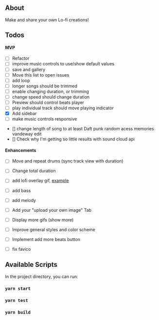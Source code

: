 ## About

Make and share your own Lo-fi creations!

## Todos

#### MVP
- [ ] Refactor
- [ ] improve music controls to use/show default values
- [ ] save and gallery
- [ ] Move this list to open issues
- [ ] add loop
- [ ] longer songs should be trimmed
- [ ] enable changing duration, or trimming
- [ ] change speed should change duration
- [ ] Preview should control beats player
- [ ] play individual track should move playing indicator
- [x] Add sidebar
- [ ] make music controls responsive
- [] change length of song to at least Daft punk random acess memories vandeway edit
- [] Check why I'm getting so little results with sound cloud api


#### Enhancements
- [ ] Move and repeat drums (sync track view with duration)
- [ ] Change total duration
- [ ] add lofi overlay gif,
      [example](https://codepen.io/tr13ze/pen/tjzcK?__cf_chl_jschl_tk__=86ff40b0c54a506ceba8e5c4f286e088b66bfd6c-1594586904-0-AdNhqagNi_hkePENYfL2HxCt-ZaQVl6TNNMGZLa2ABpAFfbBB0jOCbbz012Xp1wjoRE-NdH4O3Bh2MeOhckFUwJ9ilZevtpk6kEdmc3QrghFm0ZGkO2vIphcA9tQ2nXfwyQqNoEbatYsl0qXKlWy4EPpI9EsbGomcGaVls-v2-SongcQVdSZ45jkqDVX0DwbTH7IXa_icgVkf9inRt7LWNXfgLSJqMHw4mz_ENaGBJtOwqsJsqjmrRyWkc_rE-6rhAj4wjtCjUSRknoUC-rUbLhf0O5O7mHcVy5_NWDJ1BJPlyGrcGWgQz6abEHCaNs4m6vJKRalZ4WMIHmwFLeJBP8NalL3V6Ylg4gDYIRAMvjL)
- [ ] add bass
- [ ] add melody
- [ ] Add your "upload your own image" Tab
- [ ] Display more gifs (show more)
- [ ] Improve general styles and color scheme
- [ ] Implement add more beats button
- [ ] fix favico

  

## Available Scripts

In the project directory, you can run:

### `yarn start`

### `yarn test`

### `yarn build`
